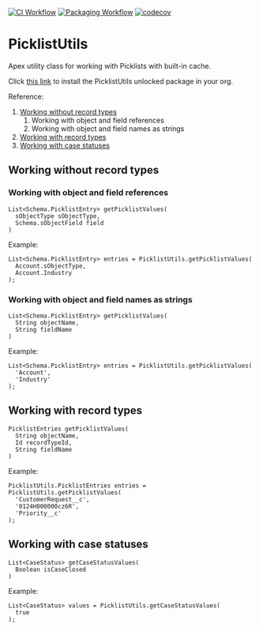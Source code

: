 [![CI Workflow](https://github.com/pozil/picklist-utils/workflows/CI/badge.svg)](https://github.com/pozil/picklist-utils/actions?query=workflow%3ACI) [![Packaging Workflow](https://github.com/pozil/picklist-utils/workflows/Packaging/badge.svg)](https://github.com/pozil/picklist-utils/actions?query=workflow%3APackaging) [![codecov](https://codecov.io/gh/pozil/picklist-utils/branch/main/graph/badge.svg)](https://codecov.io/gh/pozil/picklist-utils)

# PicklistUtils

Apex utility class for working with Picklists with built-in cache.

Click [this link](https://login.salesforce.com/packaging/installPackage.apexp?p0=04t5e000000MBlKAAW) to install the PicklistUtils unlocked package in your org.

Reference:

1. [Working without record types](#working-without-record-types)
    1. Working with object and field references
    1. Working with object and field names as strings
1. [Working with record types](#working-with-record-types)
1. [Working with case statuses](#working-with-case-statuses)

## Working without record types

### Working with object and field references

```
List<Schema.PicklistEntry> getPicklistValues(
  sObjectType sObjectType,
  Schema.sObjectField field
)
```

Example:

```
List<Schema.PicklistEntry> entries = PicklistUtils.getPicklistValues(
  Account.sObjectType,
  Account.Industry
);
```

### Working with object and field names as strings

```
List<Schema.PicklistEntry> getPicklistValues(
  String objectName,
  String fieldName
)
```

Example:

```
List<Schema.PicklistEntry> entries = PicklistUtils.getPicklistValues(
  'Account',
  'Industry'
);
```

## Working with record types

```
PicklistEntries getPicklistValues(
  String objectName,
  Id recordTypeId,
  String fieldName
)
```

Example:

```
PicklistUtils.PicklistEntries entries = PicklistUtils.getPicklistValues(
  'CustomerRequest__c',
  '0124H000000cz6R',
  'Priority__c'
);
```

## Working with case statuses

```
List<CaseStatus> getCaseStatusValues(
  Boolean isCaseClosed
)
```

Example:

```
List<CaseStatus> values = PicklistUtils.getCaseStatusValues(
  true
);
```
